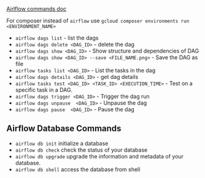 
[Airlflow commands doc](https://airflow.apache.org/docs/apache-airflow/stable/cli-and-env-variables-ref.html)

For composer instead of ```airflow``` use ```gcloud composer environments run <ENVIRONMENT_NAME>```

- ```airflow dags list``` - list the dags
- ```airflow dags delete <DAG_ID>``` - delete the dag
- ```airflow dags show <DAG_ID>``` - Show structure and dependencies of DAG
- ```airflow dags show <DAG_ID> --save <FILE_NAME.png>``` - Save the DAG as file
- ```airflow tasks list <DAG_ID>``` - List the tasks in the dag
- ```airflow dags details <DAG_ID>``` - get dag details
- ```airflow tasks test <DAG_ID> <TASK_ID> <EXECUTION_TIME>``` - Test on a specific task in a DAG.
- ```airflow dags trigger <DAG_ID>``` - Trigger the dag run
- ```airflow dags unpause  <DAG_ID>``` - Unpause the dag
- ```airflow dags pause  <DAG_ID>``` - Pause the dag

## Airflow Database Commands

- ```airflow db init``` initialize a database  
- ```airflow db check``` check the status of your database
- ```airflow db upgrade``` upgrade the information and metadata of your database.
- ```airflow db shell``` access the database from shell
